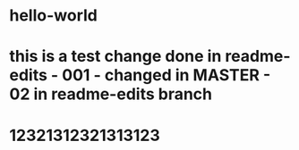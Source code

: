 # hello-world
# this is a test change done in readme-edits - 001 - changed in MASTER - 02 in readme-edits branch
# 12321312321313123

